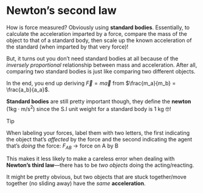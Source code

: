 # Newton’s second law
How is force measured? Obviously using **standard bodies**. Essentially, to calculate the acceleration imparted by a force, compare the mass of the object to that of a standard body, then scale up the known acceleration of the standard (when imparted by that very force)! 

But, it turns out you don’t need standard bodies at all because of the *inversely proportional* relationship between mass and acceleration. After all, comparing two standard bodies is just like comparing two different objects.

In the end, you end up deriving $\vec F = m\vec a$ from $\frac{m_a}{m_b} = \frac{a_b}{a_a}$.

**Standard bodies** are still pretty important though, they define the **newton** ($1 \text{kg} \cdot \text{m}/\text{s}^2$) since the S.I unit weight for a standard body is 1 kg 🤓!

>[!tip]
>When labeling your forces, label them with two letters, the first indicating the object that’s *affected* by the force and the second indicating the agent that’s *doing* the force: $F_{AB}$ → force on A by B
>
>This makes it less likely to make a careless error when dealing with **Newton’s third law**—there has to be *two objects* doing the acting/reacting.

It might be pretty obvious, but two objects that are stuck together/move together (no sliding away) have the *same* **acceleration**.